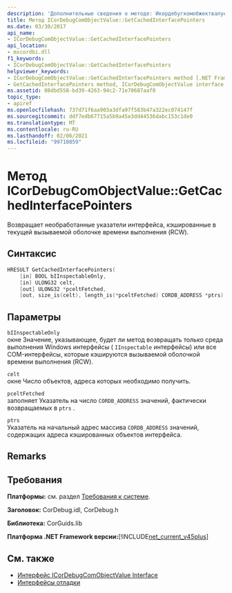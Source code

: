 ```yaml
---
description: 'Дополнительные сведения о методе: Икордебугкомобжектвалуе:: Жеткачединтерфацепоинтерс'
title: Метод ICorDebugComObjectValue::GetCachedInterfacePointers
ms.date: 03/30/2017
api_name:
- ICorDebugComObjectValue::GetCachedInterfacePointers
api_location:
- mscordbi.dll
f1_keywords:
- ICorDebugComObjectValue::GetCachedInterfacePointers
helpviewer_keywords:
- ICorDebugComObjectValue::GetCachedInterfacePointers method [.NET Framework debugging]
- GetCachedInterfacePointers method, ICorDebugComObjectValue interface [.NET Framework debugging]
ms.assetid: 08dbd558-bd39-4263-94c2-71e70687aaf0
topic_type:
- apiref
ms.openlocfilehash: 737d71f6aa903a3dfa97f583b47a322ec074147f
ms.sourcegitcommit: ddf7edb67715a5b9a45e3dd44536dabc153c1de0
ms.translationtype: MT
ms.contentlocale: ru-RU
ms.lasthandoff: 02/06/2021
ms.locfileid: "99710859"
---
```

# <a name="icordebugcomobjectvaluegetcachedinterfacepointers-method"></a>Метод ICorDebugComObjectValue::GetCachedInterfacePointers

Возвращает необработанные указатели интерфейса, кэшированные в текущей вызываемой оболочке времени выполнения (RCW).  
  
## <a name="syntax"></a>Синтаксис  
  
```cpp  
HRESULT GetCachedInterfacePointers(  
    [in] BOOL bIInspectableOnly,  
    [in] ULONG32 celt,  
    [out] ULONG32 *pceltFetched,  
    [out, size_is(celt), length_is(*pceltFetched) CORDB_ADDRESS *ptrs);  
```  
  
## <a name="parameters"></a>Параметры  

 `bIInspectableOnly`  
 окне Значение, указывающее, будет ли метод возвращать только среда выполнения Windows интерфейсы ( `IInspectable` интерфейсы) или все COM-интерфейсы, которые кэшируются вызываемой оболочкой времени выполнения (RCW).  
  
 `celt`  
 окне Число объектов, адреса которых необходимо получить.  
  
 `pceltFetched`  
 заполняет Указатель на число `CORDB_ADDRESS` значений, фактически возвращаемых в `ptrs` .  
  
 `ptrs`  
 Указатель на начальный адрес массива `CORDB_ADDRESS` значений, содержащих адреса кэшированных объектов интерфейса.  
  
## <a name="remarks"></a>Remarks  
  
## <a name="requirements"></a>Требования  

 **Платформы:** см. раздел [Требования к системе](../../get-started/system-requirements.md).  
  
 **Заголовок:** CorDebug.idl, CorDebug.h  
  
 **Библиотека:** CorGuids.lib  
  
 **Платформа .NET Framework версии:**[!INCLUDE[net_current_v45plus](../../../../includes/net-current-v45plus-md.md)]  
  
## <a name="see-also"></a>См. также

- [Интерфейс ICorDebugComObjectValue Interface](icordebugcomobjectvalue-interface.md)
- [Интерфейсы отладки](debugging-interfaces.md)
